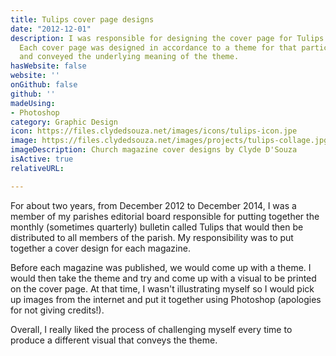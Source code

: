 ```yaml
---
title: Tulips cover page designs
date: "2012-12-01"
description: I was responsible for designing the cover page for Tulips - a church bulletin.
  Each cover page was designed in accordance to a theme for that particular issue
  and conveyed the underlying meaning of the theme.
hasWebsite: false
website: ''
onGithub: false
github: ''
madeUsing:
- Photoshop
category: Graphic Design
icon: https://files.clydedsouza.net/images/icons/tulips-icon.jpe
image: https://files.clydedsouza.net/images/projects/tulips-collage.jpg
imageDescription: Church magazine cover designs by Clyde D'Souza
isActive: true 
relativeURL: 

---
```


For about two years, from December 2012 to December 2014, I was a member of my parishes editorial board responsible for putting together the monthly (sometimes quarterly) bulletin called Tulips that would then be distributed to all members of the parish. My responsibility was to put together a cover design for each magazine. 

Before each magazine was published, we would come up with a theme. I would then take the theme and try and come up with a visual to be printed on the cover page. At that time, I wasn't illustrating myself so I would pick up images from the internet and put it together using Photoshop (apologies for not giving credits!).

Overall, I really liked the process of challenging myself every time to produce a different visual that conveys the theme.